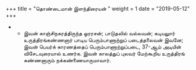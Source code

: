 ﻿+++
title = "தொண்டைமான் இளந்திரையன்  "
weight = 1
date = "2019-05-12"
+++


- - இவன் காஞ்சிநகரத்திருந்த ஓரரசன்; பாடுதலில் வல்லவன்; கடியலுார் உருத்திரங்கண்ணனார் பாடிய பெரும்பாணாற்றுப் படைத்தலைவன் இவனே; இவன் பெயர்க் காரணத்தைப் பெரும்பாணாற்றுப்படை, 37-ஆம் அடியின் விசேடவுரையால் உணர்க. இவன் காலத்துப் புலவர் மேற்கூறிய உருத்திரங் கண்ணனாரும் நக்கண்ணையாருமாவார். 
